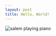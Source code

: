 ```yaml
---
layout: post
title: Hello, World!
---
```


<img class="lazy-image" data-src="/blog/images/salem.gif" alt="salem playing piano">

